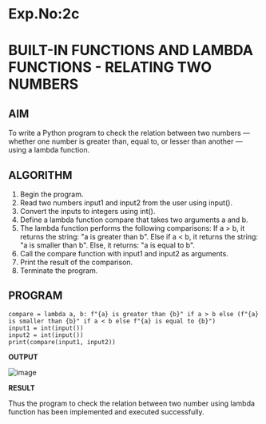 # Exp.No:2c
# BUILT-IN FUNCTIONS AND LAMBDA FUNCTIONS - RELATING TWO NUMBERS

## AIM

To write a Python program to check the relation between two numbers — whether one number is greater than, equal to, or lesser than another — using a lambda function.


## ALGORITHM

1. Begin the program.
2. Read two numbers input1 and input2 from the user using input().
3. Convert the inputs to integers using int().
4. Define a lambda function compare that takes two arguments a and b.
5. The lambda function performs the following comparisons:
   If a > b, it returns the string: "a is greater than b".
   Else if a < b, it returns the string: "a is smaller than b".
   Else, it returns: "a is equal to b".
6. Call the compare function with input1 and input2 as arguments.
7. Print the result of the comparison.
8. Terminate the program.


## PROGRAM
```
compare = lambda a, b: f"{a} is greater than {b}" if a > b else (f"{a} is smaller than {b}" if a < b else f"{a} is equal to {b}")
input1 = int(input())
input2 = int(input())
print(compare(input1, input2))
```

**OUTPUT**

![image](https://github.com/user-attachments/assets/355eee40-cf4e-4640-ab69-aa903c2d98c7)


**RESULT**

Thus the program to check the relation between two number using lambda function has been implemented and executed successfully.


